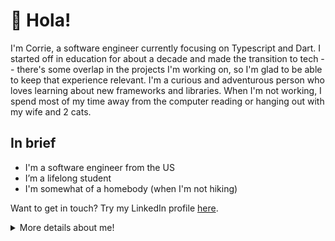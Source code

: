 # 👋 Hola!

I'm Corrie, a software engineer currently focusing on Typescript and Dart. I started off in education for about a decade and made the transition to tech -- there's some overlap in the projects I'm working on, so I'm glad to be able to keep that experience relevant. I'm a curious and adventurous person who loves learning about new frameworks and libraries. When I'm not working, I spend most of my time away from the computer reading or hanging out with my wife and 2 cats. 

## In brief

- I'm a software engineer from the US
- I’m a lifelong student
- I'm somewhat of a homebody (when I'm not hiking)

Want to get in touch? Try my LinkedIn profile [here](https://www.linkedin.com/in/corriestroup).

  <details>
  <summary>More details about me!</summary>
  
## My skills
  
  ### I excel at:
  
  - Javascript 
  - Typescript
  - ReactJS
  
  ### I've worked with:
  - MongoDB
  - SQL/MySQL
  - Python
  - Django
  - Dart 
  
 ## Languages
  
  |Language | Familiarity |
  |---------|-------------|
  |English  | Native      |
  |German   | B1          |
  |Vietnamese| A2      |
  |Japanese | N4       |
  </details>
  
<!---
Cililocwee/Cililocwee is a ✨ special ✨ repository because its `README.md` (this file) appears on your GitHub profile.
You can click the Preview link to take a look at your changes.
--->
